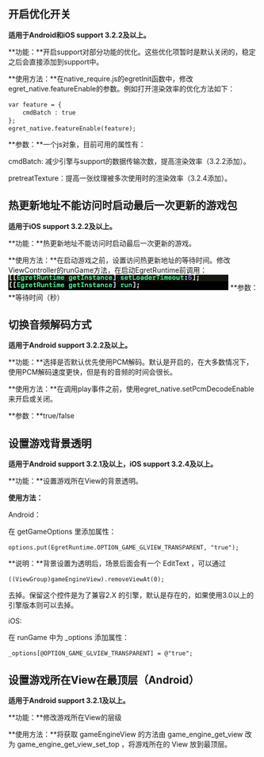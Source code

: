 ##	开启优化开关

**适用于Android和iOS support 3.2.2及以上。**

**功能：**开启support对部分功能的优化。这些优化项暂时是默认关闭的，稳定之后会直接添加到support中。

**使用方法：**在native_require.js的egretInit函数中，修改egret_native.featureEnable的参数。例如打开渲染效率的优化方法如下：
~~~
var feature = {
	cmdBatch : true
};
egret_native.featureEnable(feature);
~~~
**参数：**一个js对象，目前可用的属性有：

cmdBatch: 减少引擎与support的数据传输次数，提高渲染效率（3.2.2添加）。

pretreatTexture：提高一张纹理被多次使用时的渲染效率（3.2.4添加）。



##	热更新地址不能访问时启动最后一次更新的游戏包

**适用于iOS support 3.2.2及以上。**

**功能：**热更新地址不能访问时启动最后一次更新的游戏。

**使用方法：**在启动游戏之前，设置访问热更新地址的等待时间。修改ViewController的runGame方法，在启动EgretRuntime前调用：
 ![](p1.png)
**参数：**等待时间（秒）

##	切换音频解码方式

**适用于Android support 3.2.2及以上。**

**功能：**选择是否默认优先使用PCM解码。默认是开启的，在大多数情况下，使用PCM解码速度更快，但是有的音频的时间会很长。

**使用方法：**在调用play事件之前，使用egret_native.setPcmDecodeEnable来开启或关闭。

**参数：**true/false


##	设置游戏背景透明

**适用于Android support 3.2.1及以上，iOS support 3.2.4及以上。**

**功能：**设置游戏所在View的背景透明。

**使用方法：** 

Android：

在 getGameOptions 里添加属性：
~~~
options.put(EgretRuntime.OPTION_GAME_GLVIEW_TRANSPARENT, "true");
~~~
**说明：**背景设置为透明后，场景后面会有一个 EditText ，可以通过
~~~
((ViewGroup)gameEngineView).removeViewAt(0);
~~~
去掉。保留这个控件是为了兼容2.X 的引擎，默认是存在的，如果使用3.0以上的引擎版本则可以去掉。

iOS:

在 runGame 中为 _options 添加属性：
~~~
_options[@OPTION_GAME_GLVIEW_TRANSPARENT] = @"true";
~~~

##	设置游戏所在View在最顶层（Android）

**适用于Android support 3.2.1及以上。**

**功能：**修改游戏所在View的层级

**使用方法：**将获取 gameEngineView 的方法由 game_engine_get_view 改为 game_engine_get_view_set_top ，将游戏所在的 View 放到最顶层。
